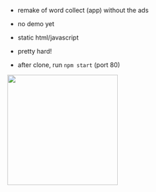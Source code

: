 * remake of word collect (app) without the ads
* no demo yet
* static html/javascript
* pretty hard!

* after clone, run ```npm start``` (port 80) 

<img src="screensht.png" height="250"></img>